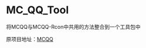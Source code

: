 # MC_QQ_Tool

将MCQQ与MCQQ-Rcon中共用的方法整合到一个工具包中

原项目地址：[MCQQ](https://github.com/17TheWord/nonebot-plugin-mcqq)
